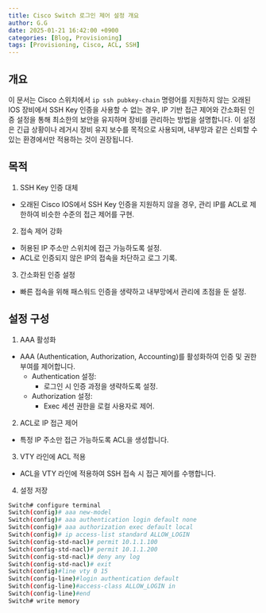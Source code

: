 ```yaml
---
title: Cisco Switch 로그인 제어 설정 개요
author: G.G
date: 2025-01-21 16:42:00 +0900
categories: [Blog, Provisioning]
tags: [Provisioning, Cisco, ACL, SSH]
---
```


## 개요
이 문서는 Cisco 스위치에서 `ip ssh pubkey-chain` 명령어를 지원하지 않는 오래된 IOS 장비에서 SSH Key 인증을 사용할 수 없는 경우, IP 기반 접근 제어와 간소화된 인증 설정을 통해 최소한의 보안을 유지하며 장비를 관리하는 방법을 설명합니다. 이 설정은 긴급 상황이나 레거시 장비 유지 보수를 목적으로 사용되며, 내부망과 같은 신뢰할 수 있는 환경에서만 적용하는 것이 권장됩니다.

## 목적
1. SSH Key 인증 대체
- 오래된 Cisco IOS에서 SSH Key 인증을 지원하지 않을 경우, 관리 IP를 ACL로 제한하여 비슷한 수준의 접근 제어를 구현.
2. 접속 제어 강화
- 허용된 IP 주소만 스위치에 접근 가능하도록 설정.
- ACL로 인증되지 않은 IP의 접속을 차단하고 로그 기록.
3. 간소화된 인증 설정
- 빠른 접속을 위해 패스워드 인증을 생략하고 내부망에서 관리에 초점을 둔 설정.

## 설정 구성
1. AAA 활성화
- AAA (Authentication, Authorization, Accounting)를 활성화하여 인증 및 권한 부여를 제어합니다.
  - Authentication 설정:
    - 로그인 시 인증 과정을 생략하도록 설정.
  - Authorization 설정:
    - Exec 세션 권한을 로컬 사용자로 제어.
2. ACL로 IP 접근 제어
- 특정 IP 주소만 접근 가능하도록 ACL을 생성합니다.
3. VTY 라인에 ACL 적용
- ACL을 VTY 라인에 적용하여 SSH 접속 시 접근 제어를 수행합니다.
4. 설정 저장

```bash
Switch# configure terminal
Switch(config)# aaa new-model
Switch(config)# aaa authentication login default none
Switch(config)# aaa authorization exec default local
Switch(config)# ip access-list standard ALLOW_LOGIN
Switch(config-std-nacl)# permit 10.1.1.100
Switch(config-std-nacl)# permit 10.1.1.200
Switch(config-std-nacl)# deny any log
Switch(config-std-nacl)# exit
Switch(config)#line vty 0 15
Switch(config-line)#login authentication default 
Switch(config-line)#access-class ALLOW_LOGIN in
Switch(config-line)#end
Switch# write memory
```
